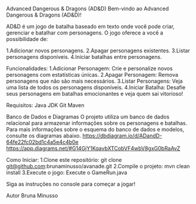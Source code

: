 Advanced Dangerous & Dragons (AD&D)
Bem-vindo ao Advanced Dangerous & Dragons (AD&D)!

AD&D é um jogo de batalha baseado em texto onde você pode criar, gerenciar e batalhar com personagens. O jogo oferece a você a possibilidade de:

1.Adicionar novos personagens.
2.Apagar personagens existentes.
3.Listar personagens disponíveis.
4.Iniciar batalhas entre personagens.

Funcionalidades:
1.Adicionar Personagem: Crie e personalize novos personagens com estatísticas únicas.
2.Apagar Personagem: Remova personagens que não são mais necessários.
3.Listar Personagens: Veja uma lista de todos os personagens disponíveis.
4.Iniciar Batalha: Desafie seus personagens em batalhas emocionantes e veja quem sai vitorioso!

Requisitos:
Java JDK
Git
Maven

Banco de Dados e Diagramas
O projeto utiliza um banco de dados relacional para armazenar informações sobre os personagens e batalhas. Para mais informações sobre o esquema do banco de dados e modelos, consulte os diagramas abaixo.
https://dbdiagram.io/d/ADandD-64fe22fc02bd1c4a5e4c4b0e
https://app.diagrams.net/#G14GjY1KqavbXTCobVF4wbV8gxG0bRaAvZ

Como Iniciar:
1.Clone este repositório:
git clone git@github.com:brunaminusso/avanade.git
2.Compile o projeto:
mvn clean install
3.Execute o jogo:
Execute o GameRun.java

Siga as instruções no console para começar a jogar!

Autor
Bruna Minusso
